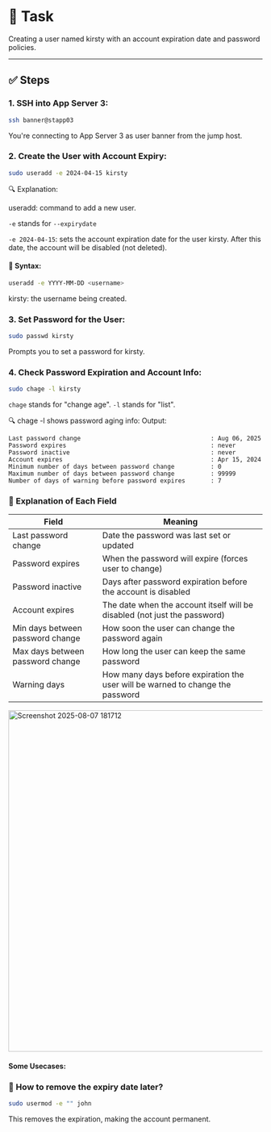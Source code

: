 # 🔧 Task

Creating a user named kirsty with an account expiration date and password policies.

---

## ✅ Steps
### 1. SSH into App Server 3:

```bash
ssh banner@stapp03
```
You're connecting to App Server 3 as user banner from the jump host.

### 2. Create the User with Account Expiry:

```bash
sudo useradd -e 2024-04-15 kirsty
```
🔍 Explanation:

useradd: command to add a new user.

`-e` stands for `--expirydate`

`-e 2024-04-15`: sets the account expiration date for the user kirsty. After this date, the account will be disabled (not deleted).

#### 📌 Syntax:
```bash
useradd -e YYYY-MM-DD <username>
```

kirsty: the username being created.

### 3. Set Password for the User:
```bash
sudo passwd kirsty
```
Prompts you to set a password for kirsty.

### 4. Check Password Expiration and Account Info:
```bash
sudo chage -l kirsty
```
`chage` stands for "change age".
`-l` stands for "list".

🔍 chage -l shows password aging info:
Output:

```
Last password change                                    : Aug 06, 2025  
Password expires                                        : never  
Password inactive                                       : never  
Account expires                                         : Apr 15, 2024  
Minimum number of days between password change          : 0  
Maximum number of days between password change          : 99999  
Number of days of warning before password expires       : 7
```

### 📝 Explanation of Each Field

| Field                            | Meaning                                                                 |
|----------------------------------|-------------------------------------------------------------------------|
| Last password change             | Date the password was last set or updated                               |
| Password expires                 | When the password will expire (forces user to change)                   |
| Password inactive                | Days after password expiration before the account is disabled           |
| Account expires                  | The date when the account itself will be disabled (not just the password) |
| Min days between password change | How soon the user can change the password again                         |
| Max days between password change | How long the user can keep the same password                            |
| Warning days                     | How many days before expiration the user will be warned to change the password |


<img width="838" height="677" alt="Screenshot 2025-08-07 181712" src="https://github.com/user-attachments/assets/6dcd8e40-b8c0-4d8f-998b-1df0e9ac488c" />


#### Some Usecases:

### 🔁 How to remove the expiry date later?
```bash
sudo usermod -e "" john
```
This removes the expiration, making the account permanent.

